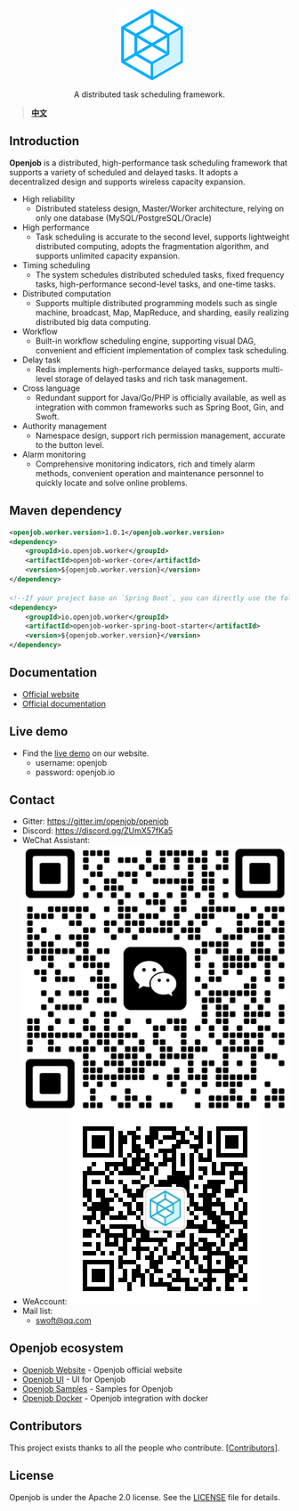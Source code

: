 <p align="center">
  <a href="https://openjob.io">
    <img alt="openjob" src="./public/image/logo.png">
  </a>
</p>

<p align="center">
  A distributed task scheduling framework.
</p>

> **[中文](README-zh.md)**
## Introduction
**Openjob** is a distributed, high-performance task scheduling framework that supports a variety of scheduled and delayed tasks. It adopts a decentralized design and supports wireless capacity expansion.
* High reliability
  * Distributed stateless design, Master/Worker architecture, relying on only one database (MySQL/PostgreSQL/Oracle)
* High performance
  * Task scheduling is accurate to the second level, supports lightweight distributed computing, adopts the fragmentation algorithm, and supports unlimited capacity expansion.
* Timing scheduling
  * The system schedules distributed scheduled tasks, fixed frequency tasks, high-performance second-level tasks, and one-time tasks.
* Distributed computation
  * Supports multiple distributed programming models such as single machine, broadcast, Map, MapReduce, and sharding, easily realizing distributed big data computing.
* Workflow
  * Built-in workflow scheduling engine, supporting visual DAG, convenient and efficient implementation of complex task scheduling.
* Delay task
  * Redis implements high-performance delayed tasks, supports multi-level storage of delayed tasks and rich task management.
* Cross language
  * Redundant support for Java/Go/PHP is officially available, as well as integration with common frameworks such as Spring Boot, Gin, and Swoft.
* Authority management
  * Namespace design, support rich permission management, accurate to the button level.
* Alarm monitoring
  * Comprehensive monitoring indicators, rich and timely alarm methods, convenient operation and maintenance personnel to quickly locate and solve online problems.
## Maven dependency
```xml
<openjob.worker.version>1.0.1</openjob.worker.version>
<dependency>
    <groupId>io.openjob.worker</groupId>
    <artifactId>openjob-worker-core</artifactId>
    <version>${openjob.worker.version}</version>
</dependency>

<!--If your project base on `Spring Boot`, you can directly use the following dependencies-->
<dependency>
    <groupId>io.openjob.worker</groupId>
    <artifactId>openjob-worker-spring-boot-starter</artifactId>
    <version>${openjob.worker.version}</version>
</dependency>
```
## Documentation
- [Official website](https://openjob.io)
- [Official documentation](https://openjob.io/docs/intro)
## Live demo
- Find the [live demo](https://demo.openjob.io) on our website.
  - username: openjob
  - password: openjob.io
## Contact
- Gitter: https://gitter.im/openjob/openjob
- Discord: https://discord.gg/ZUmX57fKa5
- WeChat Assistant:
  ![WeChat](./public/image/wx.png)
- WeAccount:
  ![WeAccount](./public/image/gzh.jpg)
- Mail list:
  * swoft@qq.com

## Openjob ecosystem
- [Openjob Website](https://github.com/open-job/openjob-website) - Openjob official website
- [Openjob UI](https://github.com/open-job/openjob-ui) - UI for Openjob
- [Openjob Samples](https://github.com/open-job/openjob-samples) - Samples for Openjob
- [Openjob Docker](https://github.com/open-job/openjob-docker) - Openjob integration with docker

## Contributors
This project exists thanks to all the people who contribute. [[Contributors](https://github.com/open-job/openjob/graphs/contributors)].

## License
Openjob is under the Apache 2.0 license. See the [LICENSE](LICENSE) file for details.


